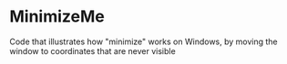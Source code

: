 # MinimizeMe
Code that illustrates how "minimize" works on Windows, by moving the window to coordinates that are never visible
